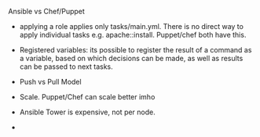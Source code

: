 

Ansible vs Chef/Puppet

 * applying a role applies only tasks/main.yml. There is no direct way to
   apply individual tasks e.g. apache::install. Puppet/chef both have this.

 * Registered variables: its possible to register the result of a command as a variable, based on which decisions can be made, as well as results can be passed to next tasks.

 * Push vs Pull Model

 * Scale. Puppet/Chef can scale better imho

 * Ansible Tower is expensive, not per node.

 * 
